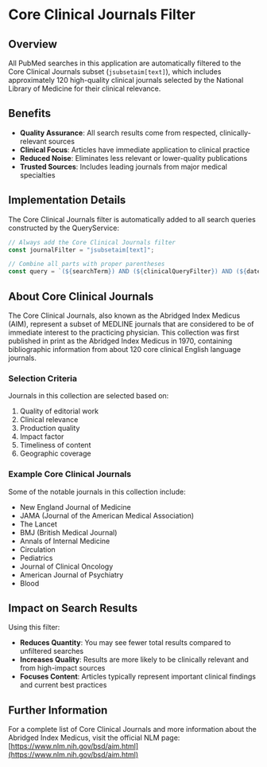 # Core Clinical Journals Filter

## Overview

All PubMed searches in this application are automatically filtered to the Core Clinical Journals subset (`jsubsetaim[text]`), which includes approximately 120 high-quality clinical journals selected by the National Library of Medicine for their clinical relevance.

## Benefits

- **Quality Assurance**: All search results come from respected, clinically-relevant sources
- **Clinical Focus**: Articles have immediate application to clinical practice
- **Reduced Noise**: Eliminates less relevant or lower-quality publications
- **Trusted Sources**: Includes leading journals from major medical specialties

## Implementation Details

The Core Clinical Journals filter is automatically added to all search queries constructed by the QueryService:

```typescript
// Always add the Core Clinical Journals filter
const journalFilter = "jsubsetaim[text]";

// Combine all parts with proper parentheses
const query = `(${searchTerm}) AND (${clinicalQueryFilter}) AND (${dateFilter}) AND (${journalFilter})`;
```

## About Core Clinical Journals

The Core Clinical Journals, also known as the Abridged Index Medicus (AIM), represent a subset of MEDLINE journals that are considered to be of immediate interest to the practicing physician. This collection was first published in print as the Abridged Index Medicus in 1970, containing bibliographic information from about 120 core clinical English language journals.

### Selection Criteria

Journals in this collection are selected based on:

1. Quality of editorial work
2. Clinical relevance
3. Production quality
4. Impact factor
5. Timeliness of content 
6. Geographic coverage

### Example Core Clinical Journals

Some of the notable journals in this collection include:

- New England Journal of Medicine
- JAMA (Journal of the American Medical Association)
- The Lancet
- BMJ (British Medical Journal)
- Annals of Internal Medicine
- Circulation
- Pediatrics
- Journal of Clinical Oncology
- American Journal of Psychiatry
- Blood

## Impact on Search Results

Using this filter:

- **Reduces Quantity**: You may see fewer total results compared to unfiltered searches
- **Increases Quality**: Results are more likely to be clinically relevant and from high-impact sources
- **Focuses Content**: Articles typically represent important clinical findings and current best practices

## Further Information

For a complete list of Core Clinical Journals and more information about the Abridged Index Medicus, visit the official NLM page: [https://www.nlm.nih.gov/bsd/aim.html](https://www.nlm.nih.gov/bsd/aim.html)

